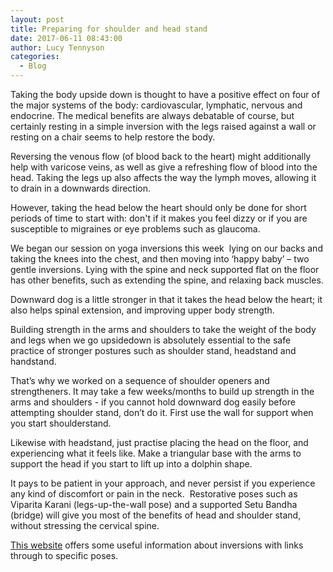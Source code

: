 ```yaml
---
layout: post
title: Preparing for shoulder and head stand
date: 2017-06-11 08:43:00
author: Lucy Tennyson
categories:
  - Blog
---
```



Taking the body upside down is thought to have a positive effect on four of the major systems of the body: cardiovascular, lymphatic, nervous and endocrine. The medical benefits are always debatable of course, but certainly resting in a simple inversion with the legs raised against a wall or resting on a chair seems to help restore the body.&nbsp;

Reversing the venous flow (of blood back to the heart) might additionally help with varicose veins, as well as give a refreshing flow of blood into the head. Taking the legs up also affects the way the lymph moves, allowing it to drain in a downwards direction.

However, taking the head below the heart should only be done for short periods of time to start with: don't if it makes you feel dizzy or if you are susceptible to migraines or eye problems such as glaucoma.

We began our session on yoga inversions this week&nbsp; lying on our backs and taking the knees into the chest, and then moving into ‘happy baby’ – two gentle inversions. Lying with the spine and neck supported flat on the floor has other benefits, such as extending the spine, and relaxing back muscles.

Downward dog is a little stronger in that it takes the head below the heart; it also helps spinal extension, and improving upper body strength.

Building strength in the arms and shoulders to take the weight of the body and legs when we go upsidedown is absolutely essential to the safe practice of stronger postures such as shoulder stand, headstand and handstand.

That’s why we worked on a sequence of shoulder openers and strengtheners. It may take a few weeks/months to build up strength in the arms and shoulders - if you cannot hold downward dog easily before attempting shoulder stand, don’t do it. First use the wall for support when you start shoulderstand.

Likewise with headstand, just practise placing the head on the floor, and experiencing what it feels like. Make a triangular base with the arms to support the head if you start to lift up into a dolphin shape.

It pays to be patient in your approach, and never persist if you experience any kind of discomfort or pain in the neck. &nbsp;Restorative poses such as Viparita Karani (legs-up-the-wall pose) and a supported Setu Bandha (bridge) will give you most of the benefits of head and shoulder stand, without stressing[]() the cervical spine.

[This website](https://www.ekhartyoga.com/articles/all-about-yoga-inversions) offers some useful information about inversions with links through to specific poses.